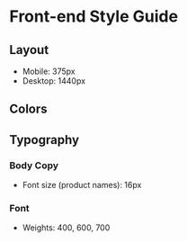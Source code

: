 # Front-end Style Guide

## Layout

- Mobile: 375px
- Desktop: 1440px


## Colors



## Typography

### Body Copy

- Font size (product names): 16px

### Font


- Weights: 400, 600, 700

